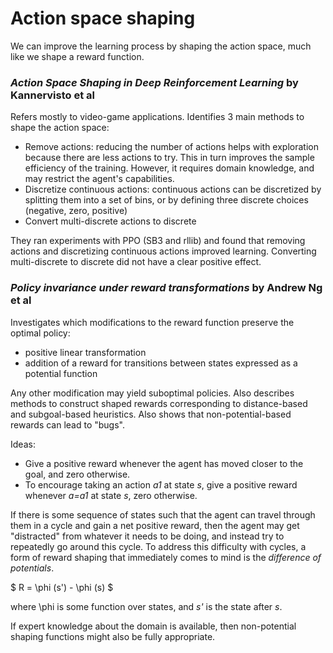 # Action space shaping

We can improve the learning process by shaping the action space, much like we shape a reward function. 

### *Action Space Shaping in Deep Reinforcement Learning* by Kannervisto et al

Refers mostly to video-game applications. Identifies 3 main methods to shape the action space:
- Remove actions: reducing the number of actions helps with exploration because there are less actions to try. 
This in turn improves the sample efficiency of the training. However, it requires domain knowledge, and may restrict the agent's capabilities.
- Discretize continuous actions: continuous actions can be discretized by splitting them into a set of bins, or by defining three discrete choices (negative, zero, positive)
- Convert multi-discrete actions to discrete

They ran experiments with PPO (SB3 and rllib) and found that removing actions and discretizing continuous actions improved learning. 
Converting multi-discrete to discrete did not have a clear positive effect.

### *Policy invariance under reward transformations* by Andrew Ng et al

Investigates which modifications to the reward function preserve the optimal policy:
- positive linear transformation
- addition of a reward for transitions between states expressed as a potential function

Any other modification may yield suboptimal policies. 
Also describes methods to construct shaped rewards corresponding to distance-based and subgoal-based heuristics. 
Also shows that non-potential-based rewards can lead to "bugs".

Ideas:
- Give a positive reward whenever the agent has moved closer to the goal, and zero otherwise.
- To encourage taking an action *a1* at state *s*, give a positive reward whenever *a=a1* at state *s*, zero otherwise.

If there is some sequence of states such that the agent can travel through them in a cycle and gain a net positive reward, 
then the agent may get "distracted" from whatever it needs to be doing, and instead try to repeatedly go around this cycle. 
To address this difficulty with cycles, a form of reward shaping that immediately comes to mind is the *difference of potentials*.

$ R = \phi (s') - \phi (s) $

where \phi is some function over states, and *s'* is the state after *s*.

If expert knowledge about the domain is available, then non-potential shaping functions might also be fully appropriate.